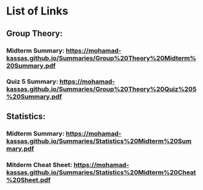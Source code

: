# List of Links
## Group Theory:
### Midterm Summary: https://mohamad-kassas.github.io/Summaries/Group%20Theory%20Midterm%20Summary.pdf
### Quiz 5 Summary: https://mohamad-kassas.github.io/Summaries/Group%20Theory%20Quiz%205%20Summary.pdf

## Statistics:
### Midterm Summary: https://mohamad-kassas.github.io/Summaries/Statistics%20Midterm%20Summary.pdf
### Mitderm Cheat Sheet: https://mohamad-kassas.github.io/Summaries/Statistics%20Midterm%20Cheat%20Sheet.pdf
